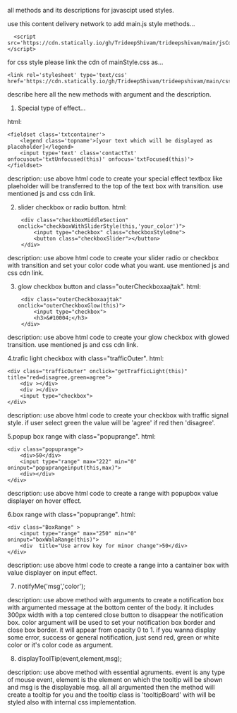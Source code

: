 all methods and its descriptions for javascipt used styles.

use this content delivery network to add main.js style methods...

	  <script src='https://cdn.statically.io/gh/TrideepShivam/trideepshivam/main/jsCode/main.js'></script>
    
for css style please link the cdn of mainStyle.css as...

	<link rel='stylesheet' type='text/css' href='https://cdn.statically.io/gh/TrideepShivam/trideepshivam/main/cssCode/mainStyle.css'>
  
describe here all the new methods with argument and the description.

1. Special type of effect...

html:

    <fieldset class='txtcontainer'>
 	    <legend class='topname'>[your text which will be displayed as placeholder]</legend>
 	    <input type='text' class='contactTxt' onfocusout='txtUnfocused(this)' onfocus='txtFocused(this)'>
    </fieldset>
    
description: use above html code to create your special effect textbox like plaeholder will be transferred to the top of the text box with transition. use mentioned js and css cdn link.

2. slider checkbox or radio button.
html:

		<div class="checkboxMiddleSection" onclick="checkboxWithSliderStyle(this,'your_color')">
			<input type="checkbox" class="checkboxStyleOne">
			<button class="checkboxSlider"></button>
		</div>
    
description: use above html code to create your slider radio or checkbox with transition and set your color code what you want. use mentioned js and css cdn link.

3. glow checkbox button and class="outerCheckboxaajtak".
html:

		<div class="outerCheckboxaajtak" onclick="outerCheckboxGlow(this)">
			<input type="checkbox">
			<h3>&#10004;</h3>
		</div>
    
description: use above html code to create your glow checkbox with glowed transition. use mentioned js and css cdn link.

4.trafic light checkbox with class="trafficOuter".
html:
	
	<div class="trafficOuter" onclick="getTrafficLight(this)" title="red=disagree,green=agree">
		<div ></div>
		<div ></div>
		<input type="checkbox">
	</div>

description: use above html code to create your checkbox with traffic signal style. if user select green the value will be 'agree' if red then 'disagree'.

5.popup box range with class="popuprange".
html:

	<div class="popuprange">
		<div>50</div>
		<input type="range" max="222" min="0" oninput="popuprangeinput(this,max)">
		<div></div>
	</div>
	
description: use above html code to create a range with popupbox value displayer on hover effect.

6.box range with class="popuprange".
html:

	<div class="BoxRange" >
		<input type="range" max="250" min="0" oninput="boxWalaRange(this)">
		<div  title="Use arrow key for minor change">50</div>	
	</div>

description: use above html code to create a range into a cantainer box with value displayer on input effect.

7. notifyMe('msg','color');

description: use above method with arguments to create a notification box with argumented message at the bottom center of the body. it includes 300px width with a top centered close button to disappear the notification box. color argument will be used to set your notification box border and close box border. it will appear from opacity 0 to 1.
	if you wanna display some error, success or general notification, just send red, green or white color or it's color code as argument.

8. displayToolTip(event,element,msg);

description: use above method with essential agruments. event is any type of mouse event, element is the element on which the tooltip will be shown and msg is the displayable msg. all all argumented then the method will create a tooltip for you and the tooltip class is 'tooltipBoard' with will be styled also with internal css implementation.






